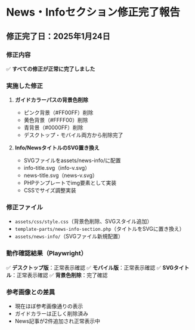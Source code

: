 # News・Infoセクション修正完了報告

## 修正完了日：2025年1月24日

### 修正内容
✅ **すべての修正が正常に完了しました**

### 実施した修正
1. **ガイドカラーパスの背景色削除**
   - ピンク背景（#FF00FF）削除
   - 黄色背景（#FFFF00）削除
   - 青背景（#0000FF）削除
   - デスクトップ・モバイル両方から削除完了

2. **Info/NewsタイトルのSVG置き換え**
   - SVGファイルをassets/news-info/に配置
   - info-title.svg（info-v.svg）
   - news-title.svg（news-v.svg）
   - PHPテンプレートでimg要素として実装
   - CSSでサイズ調整実装

### 修正ファイル
- `assets/css/style.css`（背景色削除、SVGスタイル追加）
- `template-parts/news-info-section.php`（タイトルをSVGに置き換え）
- `assets/news-info/`（SVGファイル新規配置）

### 動作確認結果（Playwright）
✅ **デスクトップ版**：正常表示確認
✅ **モバイル版**：正常表示確認
✅ **SVGタイトル**：正常表示確認
✅ **背景色削除**：完了確認

### 参考画像との差異
- 現在ほぼ参考画像通りの表示
- ガイドカラーは正しく削除済み
- News記事が2件追加され正常表示中